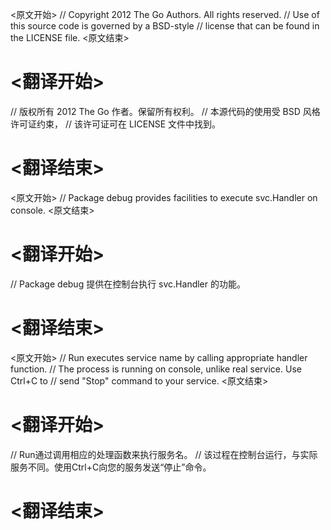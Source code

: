 
<原文开始>
// Copyright 2012 The Go Authors. All rights reserved.
// Use of this source code is governed by a BSD-style
// license that can be found in the LICENSE file.
<原文结束>

# <翻译开始>
// 版权所有 2012 The Go 作者。保留所有权利。
// 本源代码的使用受 BSD 风格许可证约束，
// 该许可证可在 LICENSE 文件中找到。
# <翻译结束>


<原文开始>
// Package debug provides facilities to execute svc.Handler on console.
<原文结束>

# <翻译开始>
// Package debug 提供在控制台执行 svc.Handler 的功能。
# <翻译结束>


<原文开始>
// Run executes service name by calling appropriate handler function.
// The process is running on console, unlike real service. Use Ctrl+C to
// send "Stop" command to your service.
<原文结束>

# <翻译开始>
// Run通过调用相应的处理函数来执行服务名。
// 该过程在控制台运行，与实际服务不同。使用Ctrl+C向您的服务发送“停止”命令。
# <翻译结束>

